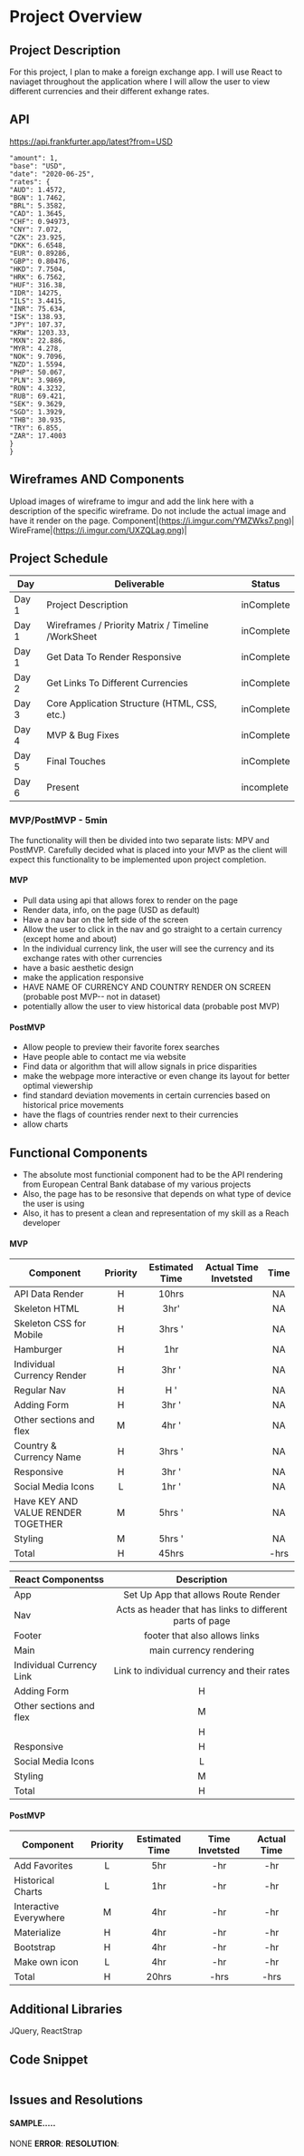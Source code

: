 # Project Overview

## Project Description

For this project, I plan to make a foreign exchange app. I will use React to naviaget throughout the application where I will allow the user to view different currencies and their different exhange rates.

## API

https://api.frankfurter.app/latest?from=USD

```{
"amount": 1,
"base": "USD",
"date": "2020-06-25",
"rates": {
"AUD": 1.4572,
"BGN": 1.7462,
"BRL": 5.3582,
"CAD": 1.3645,
"CHF": 0.94973,
"CNY": 7.072,
"CZK": 23.925,
"DKK": 6.6548,
"EUR": 0.89286,
"GBP": 0.80476,
"HKD": 7.7504,
"HRK": 6.7562,
"HUF": 316.38,
"IDR": 14275,
"ILS": 3.4415,
"INR": 75.634,
"ISK": 138.93,
"JPY": 107.37,
"KRW": 1203.33,
"MXN": 22.886,
"MYR": 4.278,
"NOK": 9.7096,
"NZD": 1.5594,
"PHP": 50.067,
"PLN": 3.9869,
"RON": 4.3232,
"RUB": 69.421,
"SEK": 9.3629,
"SGD": 1.3929,
"THB": 30.935,
"TRY": 6.855,
"ZAR": 17.4003
}
}
```

## Wireframes AND Components

Upload images of wireframe to imgur and add the link here with a description of the specific wireframe. Do not include the actual image and have it render on the page.
Component|(https://i.imgur.com/YMZWks7.png)| WireFrame|(https://i.imgur.com/UXZQLag.png)|

## Project Schedule

| Day   | Deliverable                                        | Status     |
| ----- | -------------------------------------------------- | ---------- |
| Day 1 | Project Description                                | inComplete |
| Day 1 | Wireframes / Priority Matrix / Timeline /WorkSheet | inComplete |
| Day 1 | Get Data To Render Responsive                      | inComplete |
| Day 2 | Get Links To Different Currencies                  | inComplete |
| Day 3 | Core Application Structure (HTML, CSS, etc.)       | inComplete |
| Day 4 | MVP & Bug Fixes                                    | inComplete |
| Day 5 | Final Touches                                      | inComplete |
| Day 6 | Present                                            | incomplete |

### MVP/PostMVP - 5min

The functionality will then be divided into two separate lists: MPV and PostMVP. Carefully decided what is placed into your MVP as the client will expect this functionality to be implemented upon project completion.

#### MVP

- Pull data using api that allows forex to render on the page
- Render data, info, on the page (USD as default)
- Have a nav bar on the left side of the screen
- Allow the user to click in the nav and go straight to a certain currency (except home and about)
- In the individual currency link, the user will see the currency and its exchange rates with other currencies
- have a basic aesthetic design
- make the application responsive
- HAVE NAME OF CURRENCY AND COUNTRY RENDER ON SCREEN (probable post MVP-- not in dataset)
- potentially allow the user to view historical data (probable post MVP)

#### PostMVP

- Allow people to preview their favorite forex searches
- Have people able to contact me via website
- Find data or algorithm that will allow signals in price disparities
- make the webpage more interactive or even change its layout for better optimal viewership
- find standard deviation movements in certain currencies based on historical price movements
- have the flags of countries render next to their currencies
- allow charts

## Functional Components

- The absolute most functionial component had to be the API rendering from European Central Bank database of my various projects
- Also, the page has to be resonsive that depends on what type of device the user is using
- Also, it has to present a clean and representation of my skill as a Reach developer

#### MVP

| Component                          | Priority | Estimated Time | Actual Time Invetsted | Time |
| ---------------------------------- | :------: | :------------: | :-------------------: | :--: |
| API Data Render                    |    H     |     10hrs      |                       |  NA  |
| Skeleton HTML                      |    H     |      3hr'      |                       |  NA  |
| Skeleton CSS for Mobile            |    H     |     3hrs '     |                       |  NA  |
| Hamburger                          |    H     |      1hr       |                       |  NA  |
| Individual Currency Render         |    H     |     3hr '      |                       |  NA  |
| Regular Nav                        |    H     |      H '       |                       |  NA  |
| Adding Form                        |    H     |     3hr '      |                       |  NA  |
| Other sections and flex            |    M     |     4hr '      |                       |  NA  |
| Country & Currency Name            |    H     |     3hrs '     |                       |  NA  |
| Responsive                         |    H     |     3hr '      |                       |  NA  |
| Social Media Icons                 |    L     |     1hr '      |                       |  NA  |
| Have KEY AND VALUE RENDER TOGETHER |    M     |     5hrs '     |                       |  NA  |
| Styling                            |    M     |     5hrs '     |                       |  NA  |
| Total                              |    H     |     45hrs      |                       | -hrs |

| React Componentss        |                       Description                        |
| ------------------------ | :------------------------------------------------------: |
| App                      |           Set Up App that allows Route Render            |
| Nav                      | Acts as header that has links to different parts of page |
| Footer                   |              footer that also allows links               |
| Main                     |                 main currency rendering                  |
| Individual Currency Link |       Link to individual currency and their rates        |
| Adding Form              |                            H                             |
| Other sections and flex  |                            M                             |
|                          |                            H                             |
| Responsive               |                            H                             |
| Social Media Icons       |                            L                             |
| Styling                  |                            M                             |
| Total                    |                            H                             |

#### PostMVP

| Component              | Priority | Estimated Time | Time Invetsted | Actual Time |
| ---------------------- | :------: | :------------: | :------------: | :---------: |
| Add Favorites          |    L     |      5hr       |      -hr       |     -hr     |
| Historical Charts      |    L     |      1hr       |      -hr       |     -hr     |
| Interactive Everywhere |    M     |      4hr       |      -hr       |     -hr     |
| Materialize            |    H     |      4hr       |      -hr       |     -hr     |
| Bootstrap              |    H     |      4hr       |      -hr       |     -hr     |
| Make own icon          |    L     |      4hr       |      -hr       |     -hr     |
| Total                  |    H     |     20hrs      |      -hrs      |    -hrs     |

## Additional Libraries

JQuery, ReactStrap

## Code Snippet

```

```

## Issues and Resolutions

#### SAMPLE.....

NONE
**ERROR**:
**RESOLUTION**:

```

```
